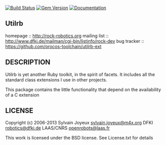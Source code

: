 [![Build Status](https://travis-ci.org/orocos-toolchain/utilrb-ext.svg?branch=master)](https://travis-ci.org/orocos-toolchain/utilrb-ext)
[![Gem Version](https://badge.fury.io/rb/utilrb-ext.svg)](http://badge.fury.io/rb/utilrb-ext)
[![Documentation](http://b.repl.ca/v1/yard-docs-blue.png)](http://rubydoc.info/gems/utilrb-ext/frames)

Utilrb
------

homepage :: http://rock-robotics.org
mailing list :: http://www.dfki.de/mailman/cgi-bin/listinfo/rock-dev
bug tracker :: https://github.com/orocos-toolchain/utilrb-ext

DESCRIPTION
-----------

Utilrb is yet another Ruby toolkit, in the spirit of facets. It includes all
the standard class extensions I use in other projects.

This package contains the little functionality that depend on the availability
of a C extension

LICENSE
-------

Copyright (c) 2006-2013
    Sylvain Joyeux <sylvain.joyeux@m4x.org>
    DFKI <robotics@dfki.de>
    LAAS/CNRS <openrobots@laas.fr>

This work is licensed under the BSD license. See License.txt for details

